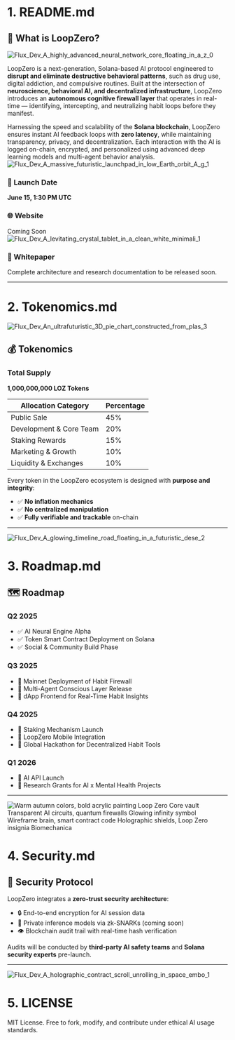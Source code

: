 # 1. README.md

## 📌 What is LoopZero?
![Flux_Dev_A_highly_advanced_neural_network_core_floating_in_a_z_0](https://github.com/user-attachments/assets/8194bc51-41d0-46ad-ae19-eb6e1b90f401)


LoopZero is a next-generation, Solana-based AI protocol engineered to **disrupt and eliminate destructive behavioral patterns**, such as drug use, digital addiction, and compulsive routines. Built at the intersection of **neuroscience, behavioral AI, and decentralized infrastructure**, LoopZero introduces an **autonomous cognitive firewall layer** that operates in real-time — identifying, intercepting, and neutralizing habit loops before they manifest.

Harnessing the speed and scalability of the **Solana blockchain**, LoopZero ensures instant AI feedback loops with **zero latency**, while maintaining transparency, privacy, and decentralization. Each interaction with the AI is logged on-chain, encrypted, and personalized using advanced deep learning models and multi-agent behavior analysis.
![Flux_Dev_A_massive_futuristic_launchpad_in_low_Earth_orbit_A_g_1](https://github.com/user-attachments/assets/0c9a54ec-1c85-4526-ae32-3caf493c4c5d)

### 🚀 Launch Date
**June 15, 1:30 PM UTC**

### 🌐 Website
Coming Soon
![Flux_Dev_A_levitating_crystal_tablet_in_a_clean_white_minimali_1](https://github.com/user-attachments/assets/2349cc7a-a4df-49e8-8c3e-003e1a24be32)

### 📄 Whitepaper
Complete architecture and research documentation to be released soon.

---

# 2. Tokenomics.md
![Flux_Dev_An_ultrafuturistic_3D_pie_chart_constructed_from_plas_3](https://github.com/user-attachments/assets/68cc13b1-080c-48c2-a4ac-4288dd7fb966)

## 💰 Tokenomics

### Total Supply
**1,000,000,000 LOZ Tokens**

| Allocation Category       | Percentage |
|---------------------------|------------|
| Public Sale               | 45%        |
| Development & Core Team  | 20%        |
| Staking Rewards           | 15%        |
| Marketing & Growth        | 10%        |
| Liquidity & Exchanges     | 10%        |

Every token in the LoopZero ecosystem is designed with **purpose and integrity**:
- ✅ **No inflation mechanics**
- ✅ **No centralized manipulation**
- ✅ **Fully verifiable and trackable** on-chain

---
![Flux_Dev_A_glowing_timeline_road_floating_in_a_futuristic_dese_2](https://github.com/user-attachments/assets/6de24f5f-60d9-4de4-ab16-3e0a9138d721)

# 3. Roadmap.md

## 🗺️ Roadmap

### Q2 2025
- ✅ AI Neural Engine Alpha
- ✅ Token Smart Contract Deployment on Solana
- ✅ Social & Community Build Phase

### Q3 2025
- 🔁 Mainnet Deployment of Habit Firewall
- 🔁 Multi-Agent Conscious Layer Release
- 🔁 dApp Frontend for Real-Time Habit Insights

### Q4 2025
- 🔁 Staking Mechanism Launch
- 🔁 LoopZero Mobile Integration
- 🔁 Global Hackathon for Decentralized Habit Tools

### Q1 2026
- 🔁 AI API Launch
- 🔁 Research Grants for AI x Mental Health Projects

---
![Warm autumn colors, bold acrylic painting  Loop Zero Core vault   Transparent AI circuits, quantum firewalls  Glowing infinity symbol  Wireframe brain, smart contract code  Holographic shields, Loop Zero insignia  Biomechanica](https://github.com/user-attachments/assets/c7609928-f5fb-4257-8651-21751cd7f82b)

# 4. Security.md

## 🔐 Security Protocol

LoopZero integrates a **zero-trust security architecture**:
- 🔒 End-to-end encryption for AI session data
- 🧠 Private inference models via zk-SNARKs (coming soon)
- 👁️ Blockchain audit trail with real-time hash verification

Audits will be conducted by **third-party AI safety teams** and **Solana security experts** pre-launch.

---
![Flux_Dev_A_holographic_contract_scroll_unrolling_in_space_embo_1](https://github.com/user-attachments/assets/a02092e1-8fe8-4617-ab06-ce1593d42379)

# 5. LICENSE

MIT License. Free to fork, modify, and contribute under ethical AI usage standards.
